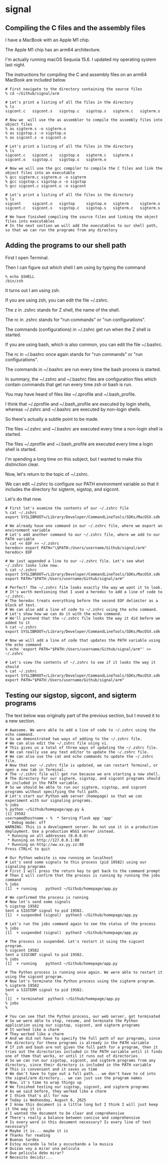 # signal

## Compiling the C files and the assembly files

I have a MacBook with an Apple M1 chip.

The Apple M1 chip has an arm64 architecture.

I'm actually running macOS Sequoia 15.6. I updated my operating system last night.

The instructions for compiling the C and assembly files on an arm64 MacBook are included below.

    # First navigate to the directory containing the source files
    % cd ~/Github/signal/arm

    # Let's print a listing of all the files in the directory
    % ls
    sigcont.c	sigcont.s	sigstop.c	sigstop.s	sigterm.c	sigterm.s

    # Now we  will use the as assembler to compile the assembly files into object files
    % as sigterm.s -o sigterm.o
    % as sigstop.s -o sigstop.o
    % as sigcont.s -o sigcont.o

    # Let's print a listing of all the files in the directory
    % ls
    sigcont.c	sigcont.s	sigstop.o	sigterm.c	sigterm.s
    sigcont.o	sigstop.c	sigstop.s	sigterm.o

    # Now we will use the gcc compiler to compile the C files and link the object files into an executable
    % gcc sigterm.c sigterm.o -o sigterm
    % gcc sigstop.c sigstop.o -o sigstop
    % gcc sigcont.c sigcont.o -o sigcont

    # Let's print a listing of all the files in the directory
    % ls
    sigcont		sigcont.o	sigstop		sigstop.o	sigterm		sigterm.o
    sigcont.c	sigcont.s	sigstop.c	sigstop.s	sigterm.c	sigterm.s

    # We have finished compiling the source files and linking the object files into executables
    # In the next section we will add the executables to our shell path, so that we can run the programs from any directory

## Adding the programs to our shell path

First I open Terminal.

Then I can figure out which shell I am using by typing the command

    % echo $SHELL
    /bin/zsh

It turns out I am using zsh.

If you are using zsh, you can edit the file ~/.zshrc.

The z in .zshrc stands for Z shell, the name of the shell.

The rc in .zshrc stands for "run commands" or "run configurations".

The commands (configurations) in ~/.zshrc get run when the Z shell is started.

If you are using bash, which is also common, you can edit the file ~/.bashrc.

The rc in ~/.bashrc once again stands for "run commands" or "run configurations".

The commands in ~/.bashrc are run every time the bash process is started.

In summary, the ~/.zshrc and ~/.bashrc files are configuration files which contain commands that get run every time zsh or bash is run.

You may have heard of files like ~/.zprofile and ~/.bash_profile.

I think that ~/.zprofile and ~/.bash_profile are executed by login shells, whereas ~/.zshrc and ~/.bashrc are executed by non-login shells.

So there's actually a subtle point to be made.

The files ~/.zshrc and ~/.bashrc are executed every time a non-login shell is started.

The files ~/.zprofile and ~/.bash_profile are executed every time a login shell is started.

I'm spending a long time on this subject, but I wanted to make this distinction clear.

Now, let's return to the topic of ~/.zshrc.

We can edit ~/.zshrc to configure our PATH environment variable so that it includes the directory for sigterm, sigstop, and sigcont.

Let's do that now.

    # First let's examine the contents of our ~/.zshrc file
    % cat ~/.zshrc
    export SYSLIBROOT=/Library/Developer/CommandLineTools/SDKs/MacOSX.sdk

    # We already have one command in our ~/.zshrc file, where we export an environment variable
    # Let's add another command to our ~/.zshrc file, where we add to our PATH variable
    % cat << EOF >> ~/.zshrc
    heredoc> export PATH="\$PATH:/Users/username/Github/signal/arm"
    heredoc> EOF

    # We just appended a line to our ~/.zshrc file. Let's see what ~/.zshrc looks like now.
    % cat ~/.zshrc
    export SYSLIBROOT=/Library/Developer/CommandLineTools/SDKs/MacOSX.sdk
    export PATH="$PATH:/Users/username/Github/signal/arm"

    # Perfect! The ~/.zshrc file looks exactly the way we want it to look.
    # It's worth mentioning that I used a heredoc to add a line of code to ~/.zshrc.
    # The heredoc treats everything before the second EOF delimiter as a block of text.
    # We can also add a line of code to ~/.zshrc using the echo command.
    # Let's show how we can do it with the echo command.
    # We'll pretend that the ~/.zshrc file looks the way it did before we added to it
    % cat ~/.zshrc
    export SYSLIBROOT=/Library/Developer/CommandLineTools/SDKs/MacOSX.sdk

    # Now we will add a line of code that updates the PATH variable using the echo command
    % echo 'export PATH="$PATH:/Users/username/Github/signal/arm"' >> ~/.zshrc

    # Let's view the contents of ~/.zshrc to see if it looks the way it should
    % cat ~/.zshrc
    export SYSLIBROOT=/Library/Developer/CommandLineTools/SDKs/MacOSX.sdk
    export PATH="$PATH:/Users/username/Github/signal/arm"

## Testing our sigstop, sigcont, and sigterm programs

The text below was originally part of the previous section, but I moved it to a new section.

    # Awesome. We were able to add a line of code to ~/.zshrc using the echo command.
    # So we demonstrated two ways of adding to the ~/.zshrc file.
    # We can also edit the ~/.zshrc file using vi.
    # This gives us a total of three ways of updating the ~/.zshrc file.
    # We can really use any text editor to update the ~/.zshrc file.
    # We can also use the cat and echo commands to update the ~/.zshrc file.
    # Now that our ~/.zshrc file is updated, we can restart Terminal, or open a new tab in Terminal.
    # The ~/.zshrc file will get run because we are starting a new shell.
    # The directory for our sigterm, sigstop, and sigcont programs should be included in the PATH variable.
    # So we should be able to run our sigterm, sigstop, and sigcont programs without specifying the full path.
    # Let's start our Python web server (homepage) so that we can experiment with our signaling programs.
    % jobs
    % python ~/Github/homepage/app.py &
    [1] 19582
    username@hostname ~ %  * Serving Flask app 'app'
     * Debug mode: off
    WARNING: This is a development server. Do not use it in a production deployment. Use a production WSGI server instead.
     * Running on all addresses (0.0.0.0)
     * Running on http://127.0.0.1:80
     * Running on http://ww.xx.yy.zz:80
    Press CTRL+C to quit

    # Our Python website is now running on localhost
    # Let's send some signals to this process (pid 19582) using our signaling programs
    # First I will press the return key to get back to the command prompt
    # Then I will confirm that the process is running by running the jobs command
    % jobs
    [1]  + running    python3 ~/Github/homepage/app.py

    # We confirmed the process is running
    # Now let's send some signals
    % sigstop 19582
    Sent a SIGSTOP signal to pid 19582.
    [1]  + suspended (signal)  python3 ~/Github/homepage/app.py

    # Let's run the jobs command again to see the status of the process
    % jobs
    [1]  + suspended (signal)  python3 ~/Github/homepage/app.py

    # The process is suspended. Let's restart it using the sigcont program.
    % sigcont 19582
    Sent a SIGCONT signal to pid 19582.
    % jobs
    [1]  + running    python3 ~/Github/homepage/app.py

    # The Python process is running once again. We were able to restart it using the sigcont program.
    # Now let's terminate the Python process using the sigterm program.
    % sigterm 19582
    Sent a SIGTERM signal to pid 19582.
    %
    [1]  + terminated  python3 ~/Github/homepage/app.py
    % jobs
    %

    # You can see that the Python process, our web server, got terminated
    # So we were able to stop, resume, and terminate the Python application using our sigstop, sigcont, and sigterm programs
    # It worked like a charm
    # They worked like a charm
    # And we did not have to specify the full path of our programs, since the directory for these programs is already in the PATH variable
    # If zsh and bash are not given the full path for a program, then it tries out the directories included in the PATH variable until it finds one of them that works, or until it runs out of directories
    # So we can run our sigstop, sigcont, and sigterm programs from any directory, since their directory is included in the PATH variable
    # This is convenient and it saves us time
    # We don't have to type out a full path... we don't have to cd into the signal/arm directory... we can just use the program names
    # Now, it's time to wrap things up
    # We finished testing our sigstop, sigcont, and sigterm programs
    # As we said before, they worked like a charm
    # I think that's all for now
    # Today is Wednesday, August 6, 2025
    # I know this document is a little long but I think I will just keep it the way it is
    # I wanted the document to be clear and comprehensive
    # There's really a balance between concise and comprehensive
    # Is every word in this document necessary? Is every line of text necessary?
    # Maybe it is... maybe it is
    # Thanks for reading
    # Buenas tardes
    # Estoy mirando la tele y escuchando a la musica
    # Quizas voy a mirar una pelicula
    # Que pelicula debo mirar?
    # Necesito decidir...
